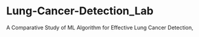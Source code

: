# Lung-Cancer-Detection_Lab
A Comparative Study of ML Algorithm for Effective Lung Cancer Detection,
